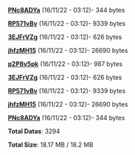 [**PNc8ADYa**](/data/PNc8ADYa.txt) (16/11/22 - 03:12)- 344 bytes

[**RP571vBv**](/data/RP571vBv.txt) (16/11/22 - 03:12)- 9339 bytes

[**3EJFrVZg**](/data/3EJFrVZg.txt) (16/11/22 - 03:12)- 626 bytes

[**jhfzMH15**](/data/jhfzMH15.txt) (16/11/22 - 03:12)- 26690 bytes

[**p2P8v5pk**](/data/p2P8v5pk.txt) (16/11/22 - 03:12)- 987 bytes

[**3EJFrVZg**](/data/3EJFrVZg.txt) (16/11/22 - 03:12)- 626 bytes

[**RP571vBv**](/data/RP571vBv.txt) (16/11/22 - 03:12)- 9339 bytes

[**jhfzMH15**](/data/jhfzMH15.txt) (16/11/22 - 03:12)- 26690 bytes

[**PNc8ADYa**](/data/PNc8ADYa.txt) (16/11/22 - 03:12)- 344 bytes

**Total Datas**: 3294

**Total Size**: 18.17 MB / 18.2 MB